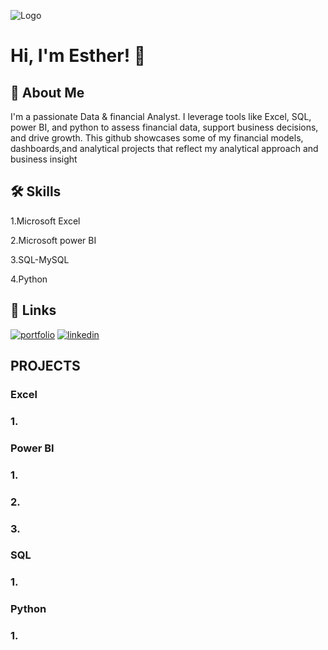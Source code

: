 ![Logo](https://github-readme-stats.vercel.app/api?username=Aniorji-Esther&&show_icons=true&title_color=ffffff&icon_color=bb2acf&text_color=daf7dc&bg_color=151515)


# Hi, I'm Esther! 👋 


## 🚀 About Me




I'm a passionate Data & financial Analyst.
I leverage tools like Excel, SQL, power BI, and python to assess financial data, support business decisions, and drive growth. 
This github showcases some of my financial models, dashboards,and analytical projects that reflect my analytical approach and business insight

## 🛠 Skills
1.Microsoft Excel

2.Microsoft power BI

3.SQL-MySQL

4.Python


## 🔗 Links
[![portfolio](https://img.shields.io/badge/my_portfolio-000?style=for-the-badge&logo=ko-fi&logoColor=white)](https://ANIORJI-ESTHER.com/)
[![linkedin](https://img.shields.io/badge/linkedin-0A66C2?style=for-the-badge&logo=linkedin&logoColor=white)](https://www.linkedin.com/)



## PROJECTS

### Excel
 ###  1. []()
### Power BI
 ###  1. []()
 ###  2. []()
 ###  3. []()

### SQL
 ###  1. []()

### Python
 ###  1. []()
     
